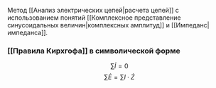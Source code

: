 Метод [[Анализ электрических цепей|расчета цепей]] с использованием понятий [[Комплексное представление синусоидальных величин|комплексных амплитуд]] и [[Импеданс|импеданса]].

### [[Правила Кирхгофа]] в символической форме
$$\sum \dot I = 0$$
$$\sum \dot E = \sum I \cdot \dot Z$$